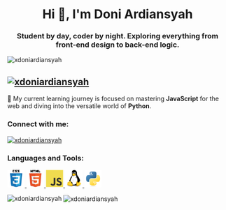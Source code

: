 <h1 align="center">Hi 👋, I'm Doni Ardiansyah</h1>
<h3 align="center">Student by day, coder by night. Exploring everything from front-end design to back-end logic.</h3>

<p align="left"> <img src="https://komarev.com/ghpvc/?username=xdoniardiansyah&label=Profile%20views&color=0e75b6&style=flat" alt="xdoniardiansyah" /> </p>

<h2 align="left"> <a href="https://github.com/ryo-ma/github-profile-trophy"><img src="https://github-profile-trophy.vercel.app/?username=xdoniardiansyah"&rank=S,AAA
 alt="xdoniardiansyah" /></a> </h2>

🌱 My current learning journey is focused on mastering **JavaScript** for the web and diving into the versatile world of **Python**.


<h3 align="left">Connect with me:</h3>
<p align="left">
<a href="https://instagram.com/xdoniardiansyah" target="blank"><img align="center" src="https://raw.githubusercontent.com/rahuldkjain/github-profile-readme-generator/master/src/images/icons/Social/instagram.svg" alt="xdoniardiansyah" height="30" width="40" /></a>
</p>

<h3 align="left">Languages and Tools:</h3>
<p align="left"> <a href="https://www.w3schools.com/css/" target="_blank" rel="noreferrer"> <img src="https://raw.githubusercontent.com/devicons/devicon/master/icons/css3/css3-original-wordmark.svg" alt="css3" width="40" height="40"/> </a> <a href="https://www.w3.org/html/" target="_blank" rel="noreferrer"> <img src="https://raw.githubusercontent.com/devicons/devicon/master/icons/html5/html5-original-wordmark.svg" alt="html5" width="40" height="40"/> </a> <a href="https://developer.mozilla.org/en-US/docs/Web/JavaScript" target="_blank" rel="noreferrer"> <img src="https://raw.githubusercontent.com/devicons/devicon/master/icons/javascript/javascript-original.svg" alt="javascript" width="40" height="40"/> </a> <a href="https://www.linux.org/" target="_blank" rel="noreferrer"> <img src="https://raw.githubusercontent.com/devicons/devicon/master/icons/linux/linux-original.svg" alt="linux" width="40" height="40"/> </a> <a href="https://www.python.org" target="_blank" rel="noreferrer"> <img src="https://raw.githubusercontent.com/devicons/devicon/master/icons/python/python-original.svg" alt="python" width="40" height="40"/> </a> </p>

<p><img align="left" src="https://github-readme-stats.vercel.app/api/top-langs?username=xdoniardiansyah&show_icons=true&locale=en&layout=compact" alt="xdoniardiansyah" /></p>

<p>&nbsp;<img align="center" src="https://github-readme-stats.vercel.app/api?username=xdoniardiansyah&show_icons=true&locale=en" alt="xdoniardiansyah" /></p>

